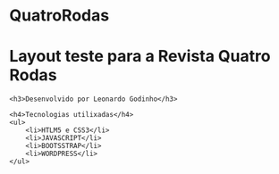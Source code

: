 # QuatroRodas

<!DOCTYPE html>
<html>
<head>
	<meta name="viewport" content="width=device-width" />
	<meta http-equiv="Content-Type" content="text/html; charset=utf-8" />
	<title>WordPress &#8250; ReadMe</title>
	<link rel="stylesheet" href="wp-admin/css/install.css?ver=20100228" type="text/css" />
</head>
<body>
	<h1>Layout teste para a Revista Quatro Rodas</h1>
	
	<h3>Desenvolvido por Leonardo Godinho</h3>
	
	<h4>Tecnologias utilixadas</h4>
	<ul>
		<li>HTLM5 e CSS3</li>
		<li>JAVASCRIPT</li>
		<li>BOOTSSTRAP</li>
		<li>WORDPRESS</li>
	</ul>	
</body>
</html>
